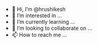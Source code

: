 - 👋 Hi, I’m @hrushikesh
- 👀 I’m interested in ...
- 🌱 I’m currently learning ...
- 💞️ I’m looking to collaborate on ...
- 📫 How to reach me ...

<!---
hrushisona/hrushisona is a ✨ special ✨ repository because its `README.md` (this file) appears on your GitHub profile.
You can click the Preview link to take a look at your changes.
--->
